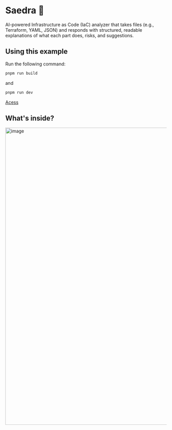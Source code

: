 # Saedra 🌱

AI-powered Infrastructure as Code (IaC) analyzer that takes files (e.g., Terraform, YAML, JSON) and responds with structured, readable explanations of what each part does, risks, and suggestions.

## Using this example

Run the following command:

```sh
pnpm run build
```

and

```sh
pnpm run dev
```

[Acess]([http://localhost:3000/])

## What's inside?

<img width="1899" height="930" alt="image" src="https://github.com/user-attachments/assets/d2a9d597-1d9c-4ae8-b556-1cb8a960f0f6" />
